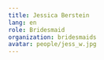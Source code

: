 ```yaml
---
title: Jessica Berstein
lang: en
role: Bridesmaid
organization: bridesmaids
avatar: people/jess_w.jpg
---
```

